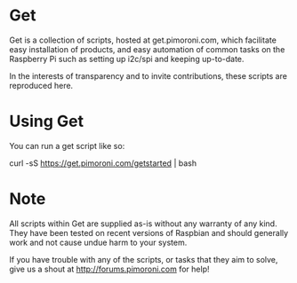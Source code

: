 Get
===

Get is a collection of scripts, hosted at get.pimoroni.com, which facilitate easy installation of products, and easy automation of common tasks on the Raspberry Pi such as setting up i2c/spi and keeping up-to-date.

In the interests of transparency and to invite contributions, these scripts are reproduced here.

Using Get
=========

You can run a get script like so:

curl -sS https://get.pimoroni.com/getstarted | bash

Note
====

All scripts within Get are supplied as-is without any warranty of any kind. They have been tested on recent versions of Raspbian and should generally work and not cause undue harm to your system.

If you have trouble with any of the scripts, or tasks that they aim to solve, give us a shout at http://forums.pimoroni.com for help!

